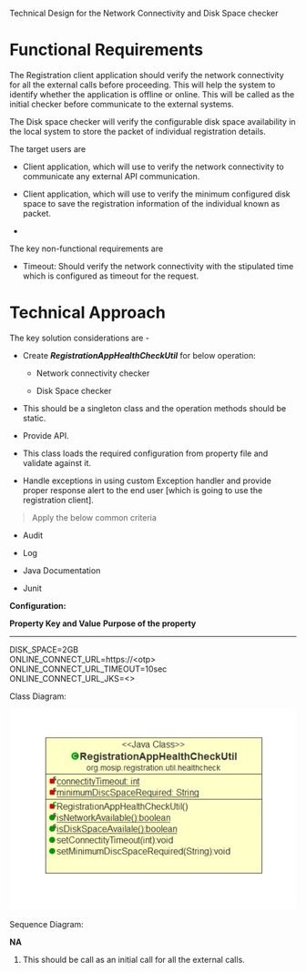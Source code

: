 Technical Design for the Network Connectivity and Disk Space checker

Functional Requirements
=======================

The Registration client application should verify the network
connectivity for all the external calls before proceeding. This will
help the system to identify whether the application is offline or
online. This will be called as the initial checker before communicate to
the external systems.

The Disk space checker will verify the configurable disk space
availability in the local system to store the packet of individual
registration details.

The target users are

-   Client application, which will use to verify the network
    connectivity to communicate any external API communication.

-   Client application, which will use to verify the minimum configured
    disk space to save the registration information of the individual
    known as packet.

-   

The key non-functional requirements are

-   Timeout: Should verify the network connectivity with the stipulated
    time which is configured as timeout for the request.

Technical Approach
==================

The key solution considerations are -

-   Create ***RegistrationAppHealthCheckUtil*** for below operation:

    -   Network connectivity checker

    -   Disk Space checker

-   This should be a singleton class and the operation methods should be
    static.

-   Provide API.

-   This class loads the required configuration from property file and
    validate against it.

-   Handle exceptions in using custom Exception handler and provide
    proper response alert to the end user \[which is going to use the
    registration client\].

> Apply the below common criteria

-   Audit

-   Log

-   Java Documentation

-   Junit

**Configuration:**

  **Property Key and Value**             **Purpose of the property**
  -------------------------------------- -----------------------------
  DISK\_SPACE=2GB                        
  ONLINE\_CONNECT\_URL=https://\<otp\>   
  ONLINE\_CONNECT\_URL\_TIMEOUT=10sec    
  ONLINE\_CONNECT\_URL\_JKS=\<\>         

Class Diagram:

![Network Connectivity Health Check](_images/_class_diagram/registration-networkconnectivity-classDiagram.png)

Sequence Diagram:

**NA**

1.  This should be call as an initial call for all the external calls.
